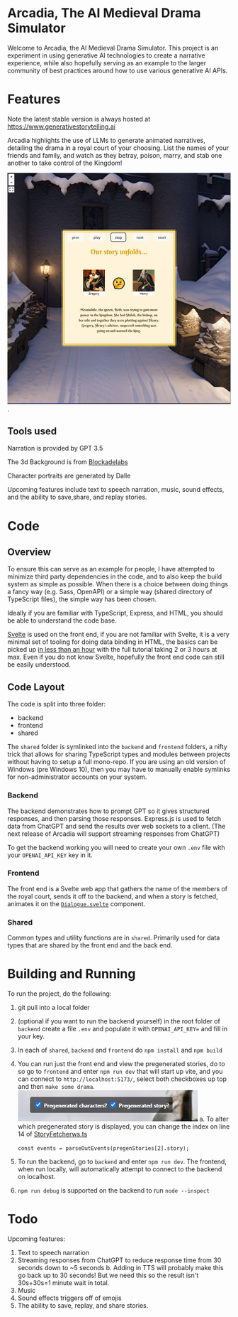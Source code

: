 # Arcadia, The AI Medieval Drama Simulator

Welcome to Arcadia, the AI Medieval Drama Simulator. This project is an experiment in using generative AI technologies to create a narrative experience, while also hopefully serving as an example to the larger community of best practices around how to use various generative AI APIs.

# Features
Note the latest stable version is always hosted at https://www.generativestorytelling.ai

Arcadia highlights the use of LLMs to generate animated narratives, detailing the drama in a royal court of your choosing. List the names of your friends and family, and watch as they betray, poison, marry, and stab one another to take control of the Kingdom!

![Screenshot of generativestorytelling.ai showing an advisor warning a king that his wife plans to overthrow him](/assets/screenshot.jpg).

## Tools used
Narration is provided by GPT 3.5

The 3d Background is from [Blockadelabs](https://skybox.blockadelabs.com/)

Character portraits are generated by Dalle

Upcoming features include text to speech narration, music, sound effects, and the ability to save,share, and replay stories.

# Code

## Overview

To ensure this can serve as an example for people, I have attempted to minimize third party dependencies in the code, and to also keep the build system as simple as possible. When there is a choice between doing things a fancy way (e.g. Sass, OpenAPI) or a simple way (shared directory of TypeScript files), the simple way has been chosen.

Ideally if you are familiar with TypeScript, Express, and HTML, you should be able to understand the code base.

[Svelte](https://svelte.dev/) is used on the front end, if you are not familiar with Svelte, it is a very minimal set of tooling for doing data binding in HTML, the basics can be picked up [in less than an hour](https://svelte.dev/tutorial/basics) with the full tutorial taking 2 or 3 hours at max. Even if you do not know Svelte, hopefully the front end code can still be easily understood.

## Code Layout
The code is split into three folder:
* backend
* frontend
* shared

The `shared` folder is symlinked into the `backend` and `frontend` folders, a nifty trick that allows for sharing TypeScript types and modules between projects without having to setup a full mono-repo. If you are using an old version of Windows (pre Windows 10), then you may have to manually enable symlinks for non-administrator accounts on your system.

### Backend
The backend demonstrates how to prompt GPT so it gives structured responses, and then parsing those responses. Express.js is used to fetch data from ChatGPT and send the results over web sockets to a client. (The next release of Arcadia will support streaming responses from ChatGPT)

To get the backend working you will need to create your own `.env` file with your `OPENAI_API_KEY` key in it.

### Frontend
The front end is a Svelte web app that gathers the name of the members of the royal court, sends it off to the backend, and when a story is fetched, animates it on the [`Dialogue.svelte`](/frontend/src/lib/Dialogue.svelte) component.

### Shared

Common types and utility functions are in `shared`. Primarily used for data types that are shared by the front end and the back end.

# Building and Running
To run the project, do the following:

1. git pull into a local folder
2. (optional if you want to run the backend yourself) in the root folder of `backend` create a file `.env` and populate it with `OPENAI_API_KEY=` and fill in your key.  
3. In each of `shared`, `backend` and `frontend` do `npm install` and `npm build`
4. You can run just the front end and view the pregenerated stories, do to so go to `frontend` and enter `npm run dev` that will start up vite, and you can connect to `http://localhost:5173/`, select both checkboxes up top and then `make some drama`.
![Two checkboxes at top of the screen selected, one labeled "Pregenerated Character" the other labeled "Pregenerated Story"](/assets/checkboxes.jpg)
  a. To alter which pregenerated story is displayed, you can change the index on line 14 of [StoryFetcherws.ts](/frontend/src/lib/StoryFetcherws.ts) 

    `const events = parseOutEvents(pregenStories[2].story);`
5. To run the backend, go to `backend` and enter `npm run dev`. The frontend, when run locally, will automatically attempt to connect to the backend on localhost.
6. `npm run debug` is supported on the backend to run `node --inspect`


# Todo
Upcoming features:

1. Text to speech narration
2. Streaming responses from ChatGPT to reduce response time from 30 seconds down to ~5 seconds
  b. Adding in TTS will probably make this go back up to 30 seconds! But we need this so the result isn't 30s+30s=1 minute wait in total.
3. Music
4. Sound effects triggers off of emojis
5. The ability to save, replay, and share stories.